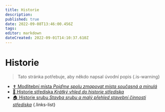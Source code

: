 ```yaml
---
title: Historie
description: 
published: true
date: 2022-09-08T13:46:00.456Z
tags: 
editor: markdown
dateCreated: 2022-09-01T14:10:37.610Z
---
```


# Historie
> Tato stránka potřebuje, aby někdo napsal úvodní popis
{.is-warning}

- [:latin_cross: Modlitební místa *Pojďme spolu zmapovat místa současná a minulá*](modlitebni_mista)
- [:book: Historie střediska *Krátký vhled do historie střediska*](stredisko_historie_01)
- [:house: Historie srubu *Stavba srubu a malý přehled stavební činnosti střediska*](historie_srub_web)
{.links-list}

